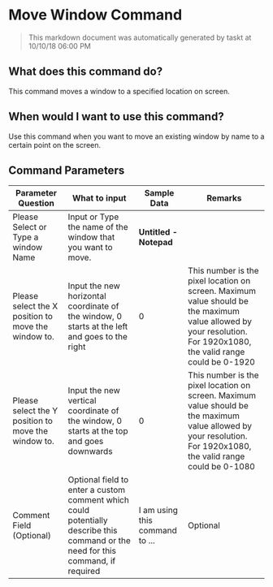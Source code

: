 <!--TITLE: Move Window Command -->
<!-- SUBTITLE: a command in the Window Commands group -->
# Move Window Command


> This markdown document was automatically generated by taskt at 10/10/18 06:00 PM


## What does this command do?
This command moves a window to a specified location on screen.


## When would I want to use this command?
Use this command when you want to move an existing window by name to a certain point on the screen.


## Command Parameters
| Parameter Question   	| What to input  	|  Sample Data 	| Remarks  	|
| ---                    | ---               | ---           | ---       |
|Please Select or Type a window Name|Input or Type the name of the window that you want to move.|**Untitled - Notepad**||
|Please select the X position to move the window to.|Input the new horizontal coordinate of the window, 0 starts at the left and goes to the right|0|This number is the pixel location on screen. Maximum value should be the maximum value allowed by your resolution. For 1920x1080, the valid range could be 0-1920|
|Please select the Y position to move the window to.|Input the new vertical coordinate of the window, 0 starts at the top and goes downwards|0|This number is the pixel location on screen. Maximum value should be the maximum value allowed by your resolution. For 1920x1080, the valid range could be 0-1080|
|Comment Field (Optional)|Optional field to enter a custom comment which could potentially describe this command or the need for this command, if required|I am using this command to ...|Optional|


